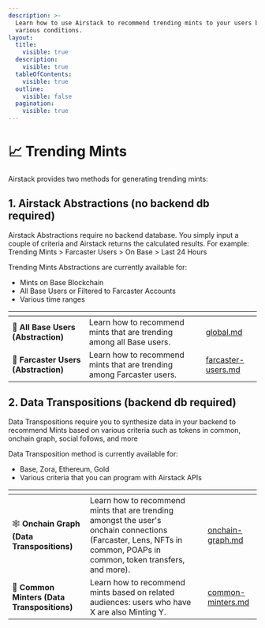 ```yaml
---
description: >-
  Learn how to use Airstack to recommend trending mints to your users based on
  various conditions.
layout:
  title:
    visible: true
  description:
    visible: true
  tableOfContents:
    visible: true
  outline:
    visible: false
  pagination:
    visible: true
---
```


# 📈 Trending Mints

Airstack provides two methods for generating trending mints:

## 1. Airstack Abstractions (no backend db required)

Airstack Abstractions require no backend database. You simply input a couple of criteria and Airstack returns the calculated results. For example: Trending Mints > Farcaster Users > On Base > Last 24 Hours&#x20;

Trending Mints Abstractions are currently available for:

- Mints on Base Blockchain
- All Base Users or Filtered to Farcaster Accounts
- Various time ranges

<table data-view="cards"><thead><tr><th></th><th></th><th></th><th data-hidden data-card-target data-type="content-ref"></th></tr></thead><tbody><tr><td><span data-gb-custom-inline data-tag="emoji" data-code="1f535">🔵</span> <strong>All Base Users (Abstraction)</strong></td><td>Learn how to recommend mints that are trending among all Base users.</td><td></td><td><a href="global.md">global.md</a></td></tr><tr><td><span data-gb-custom-inline data-tag="emoji" data-code="1f49c">💜</span> <strong>Farcaster Users (Abstraction)</strong></td><td>Learn how to recommend mints that are trending among Farcaster users.</td><td></td><td><a href="farcaster-users.md">farcaster-users.md</a></td></tr></tbody></table>

## 2. Data Transpositions (backend db required)

Data Transpositions require you to synthesize data in your backend to recommend Mints based on various criteria such as tokens in common, onchain graph, social follows, and more

Data Transposition method is currently available for:

- Base, Zora, Ethereum, Gold
- Various criteria that you can program with Airstack APIs

<table data-view="cards"><thead><tr><th></th><th></th><th></th><th data-hidden data-card-target data-type="content-ref"></th></tr></thead><tbody><tr><td><span data-gb-custom-inline data-tag="emoji" data-code="1f578">🕸️</span> <strong>Onchain Graph (Data Transpositions)</strong></td><td>Learn how to recommend mints that are trending amongst the user's onchain connections (Farcaster, Lens, NFTs in common, POAPs in common, token transfers, and more).</td><td></td><td><a href="onchain-graph.md">onchain-graph.md</a></td></tr><tr><td><span data-gb-custom-inline data-tag="emoji" data-code="1f45b">👛</span> <strong>Common Minters (Data Transpositions)</strong></td><td>Learn how to recommend mints based on related audiences: users who have X are also Minting Y.</td><td></td><td><a href="common-minters.md">common-minters.md</a></td></tr></tbody></table>
